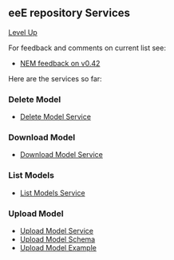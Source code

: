 ## eeE repository Services ##

[Level Up](../README.md)

For feedback and comments on current list see:

* [NEM feedback on v0.42](nem-feedback.md)

Here are the services so far:

### Delete Model
* [Delete Model Service](delete_model_service.md)

### Download Model
* [Download Model Service](download_model_service.md)

### List Models
* [List Models Service](list_model_service.md)

### Upload Model
* [Upload Model Service](upload_model_service.md)
* [Upload Model Schema](upload_model_schema.md)
* [Upload Model Example](upload_model_example.md)



